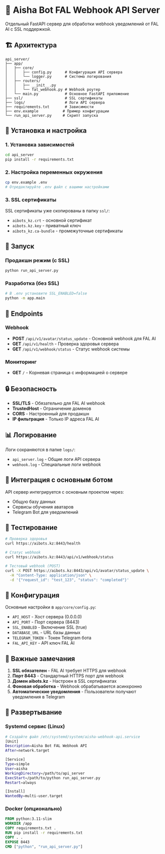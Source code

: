 # 🚀 Aisha Bot FAL Webhook API Server

Отдельный FastAPI сервер для обработки webhook уведомлений от FAL AI с SSL поддержкой.

## 🏗️ Архитектура

```
api_server/
├── app/
│   ├── core/
│   │   ├── config.py      # Конфигурация API сервера
│   │   └── logger.py      # Система логирования
│   ├── routers/
│   │   ├── __init__.py
│   │   └── fal_webhook.py # Webhook роутер
│   └── main.py            # Основное FastAPI приложение
├── ssl/                   # SSL сертификаты
├── logs/                  # Логи API сервера
├── requirements.txt       # Зависимости
├── env.example           # Пример конфигурации
└── run_api_server.py     # Скрипт запуска
```

## 🔧 Установка и настройка

### 1. Установка зависимостей
```bash
cd api_server
pip install -r requirements.txt
```

### 2. Настройка переменных окружения
```bash
cp env.example .env
# Отредактируйте .env файл с вашими настройками
```

### 3. SSL сертификаты
SSL сертификаты уже скопированы в папку `ssl/`:
- `aibots_kz.crt` - основной сертификат
- `aibots.kz.key` - приватный ключ
- `aibots_kz.ca-bundle` - промежуточные сертификаты

## 🚀 Запуск

### Продакшн режим (с SSL)
```bash
python run_api_server.py
```

### Разработка (без SSL)
```bash
# В .env установите SSL_ENABLED=false
python -m app.main
```

## 📡 Endpoints

### Webhook
- **POST** `/api/v1/avatar/status_update` - Основной webhook для FAL AI
- **GET** `/api/v1/health` - Проверка здоровья сервера
- **GET** `/api/v1/webhook/status` - Статус webhook системы

### Мониторинг
- **GET** `/` - Корневая страница с информацией о сервере

## 🔒 Безопасность

- **SSL/TLS** - Обязательно для FAL AI webhook
- **TrustedHost** - Ограничение доменов
- **CORS** - Настроенный для продакшн
- **IP фильтрация** - Только IP адреса FAL AI

## 📊 Логирование

Логи сохраняются в папке `logs/`:
- `api_server.log` - Общие логи API сервера
- `webhook.log` - Специальные логи webhook

## 🔄 Интеграция с основным ботом

API сервер интегрируется с основным проектом через:
- Общую базу данных
- Сервисы обучения аватаров
- Telegram Bot для уведомлений

## 🧪 Тестирование

```bash
# Проверка здоровья
curl https://aibots.kz:8443/health

# Статус webhook
curl https://aibots.kz:8443/api/v1/webhook/status

# Тестовый webhook (POST)
curl -X POST https://aibots.kz:8443/api/v1/avatar/status_update \
  -H "Content-Type: application/json" \
  -d '{"request_id": "test_123", "status": "completed"}'
```

## 🔧 Конфигурация

Основные настройки в `app/core/config.py`:

- `API_HOST` - Хост сервера (0.0.0.0)
- `API_PORT` - Порт сервера (8443)
- `SSL_ENABLED` - Включение SSL (true)
- `DATABASE_URL` - URL базы данных
- `TELEGRAM_TOKEN` - Токен Telegram бота
- `FAL_API_KEY` - API ключ FAL AI

## 🚨 Важные замечания

1. **SSL обязателен** - FAL AI требует HTTPS для webhook
2. **Порт 8443** - Стандартный HTTPS порт для webhook
3. **Домен aibots.kz** - Настроен в SSL сертификатах
4. **Фоновая обработка** - Webhook обрабатывается асинхронно
5. **Автоматические уведомления** - Пользователи получают уведомления в Telegram

## 🔄 Развертывание

### Systemd сервис (Linux)
```bash
# Создайте файл /etc/systemd/system/aisha-webhook-api.service
[Unit]
Description=Aisha Bot FAL Webhook API
After=network.target

[Service]
Type=simple
User=aisha
WorkingDirectory=/path/to/api_server
ExecStart=/path/to/python run_api_server.py
Restart=always

[Install]
WantedBy=multi-user.target
```

### Docker (опционально)
```dockerfile
FROM python:3.11-slim
WORKDIR /app
COPY requirements.txt .
RUN pip install -r requirements.txt
COPY . .
EXPOSE 8443
CMD ["python", "run_api_server.py"]
``` 